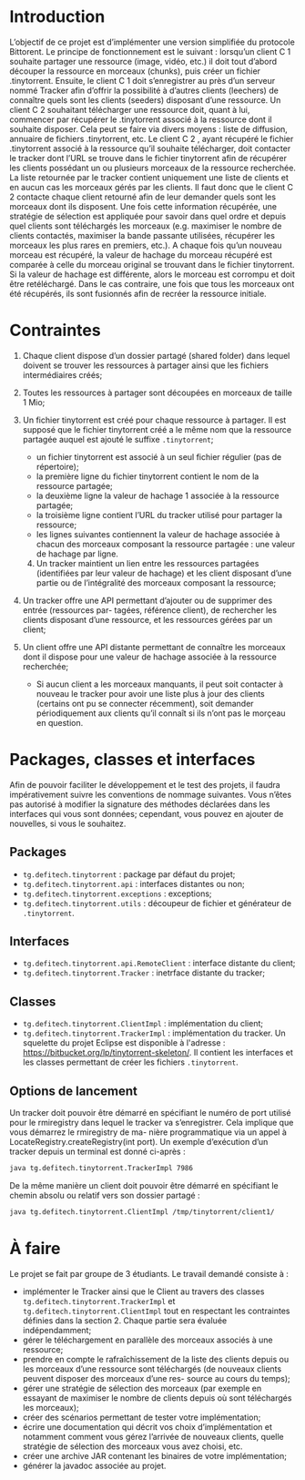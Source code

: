 # Introduction 
L’objectif de ce projet est d’implémenter une version simplifiée du protocole Bittorent. Le principe de fonctionnement est le suivant : lorsqu’un client C 1 souhaite partager une ressource
(image, vidéo, etc.) il doit tout d’abord découper la ressource en morceaux (chunks), puis créer un fichier .tinytorrent. Ensuite, le client C 1 doit s’enregistrer au près d’un serveur nommé
Tracker afin d’offrir la possibilité à d’autres clients (leechers) de connaître quels sont les clients (seeders) disposant d’une ressource.
Un client C 2 souhaitant télécharger une ressource doit, quant à lui, commencer par récupérer le .tinytorrent associé à la ressource dont il souhaite disposer. Cela peut se faire via divers
moyens : liste de diffusion, annuaire de fichiers .tinytorrent, etc. Le client C 2 , ayant récupéré le fichier .tinytorrent associé à la ressource qu’il souhaite télécharger, doit contacter le
tracker dont l’URL se trouve dans le fichier tinytorrent afin de récupérer les clients possédant un ou plusieurs morceaux de la ressource recherchée. La liste retournée par le tracker contient
uniquement une liste de clients et en aucun cas les morceaux gérés par les clients. Il faut donc que le client C 2 contacte chaque client retourné afin de leur demander quels sont les morceaux
dont ils disposent. Une fois cette information récupérée, une stratégie de sélection est appliquée pour savoir dans quel ordre et depuis quel clients sont téléchargés les morceaux (e.g. maximiser
le nombre de clients contactés, maximiser la bande passante utilisées, récupérer les morceaux les plus rares en premiers, etc.). A chaque fois qu’un nouveau morceau est récupéré, la valeur
de hachage du morceau récupéré est comparée à celle du morceau original se trouvant dans le fichier tinytorrent. Si la valeur de hachage est différente, alors le morceau est corrompu et doit
être retéléchargé. Dans le cas contraire, une fois que tous les morceaux ont été récupérés, ils sont fusionnés afin de recréer la ressource initiale.

# Contraintes
1. Chaque client dispose d’un dossier partagé (shared folder) dans lequel doivent se trouver
les ressources à partager ainsi que les fichiers intermédiaires créés;
2. Toutes les ressources à partager sont découpées en morceaux de taille 1 Mio;
3. Un fichier tinytorrent est créé pour chaque ressource à partager. Il est supposé que le
fichier tinytorrent créé a le même nom que la ressource partagée auquel est ajouté le suffixe
`.tinytorrent`;
    - un fichier tinytorrent est associé à un seul fichier régulier (pas de répertoire);
    - la première ligne du fichier tinytorrent contient le nom de la ressource partagée;
    - la deuxième ligne la valeur de hachage 1 associée à la ressource partagée;
    - la troisième ligne contient l’URL du tracker utilisé pour partager la ressource;
    - les lignes suivantes contiennent la valeur de hachage associée à chacun des morceaux composant la ressource partagée : une valeur de hachage par ligne.
    
    4.  Un tracker maintient un lien entre les ressources partagées (identifiées par leur valeur de
hachage) et les client disposant d’une partie ou de l’intégralité des morceaux composant la
ressource;
5. Un tracker offre une API permettant d’ajouter ou de supprimer des entrée (ressources par-
tagées, référence client), de rechercher les clients disposant d’une ressource, et les ressources
gérées par un client;
6. Un client offre une API distante permettant de connaître les morceaux dont il dispose pour
une valeur de hachage associée à la ressource recherchée;
    -  Si aucun client a les morceaux manquants, il peut soit contacter à nouveau le tracker pour avoir une liste plus à jour des clients (certains ont pu se connecter récemment),
soit demander périodiquement aux clients qu’il connaît si ils n’ont pas le morçeau en question.

# Packages, classes et interfaces
Afin de pouvoir faciliter le développement et le test des projets, il faudra impérativement
suivre les conventions de nommage suivantes. Vous n’êtes pas autorisé à modifier la signature
des méthodes déclarées dans les interfaces qui vous sont données; cependant, vous pouvez en
ajouter de nouvelles, si vous le souhaitez.
## Packages
- `tg.defitech.tinytorrent` : package par défaut du projet;
- `tg.defitech.tinytorrent.api` : interfaces distantes ou non;
- `tg.defitech.tinytorrent.exceptions` : exceptions;
- `tg.defitech.tinytorrent.utils` : découpeur de fichier et générateur de `.tinytorrent`.
## Interfaces
- `tg.defitech.tinytorrent.api.RemoteClient` : interface distante du client;
- `tg.defitech.tinytorrent.Tracker` : inetrface distante du tracker;
## Classes
- `tg.defitech.tinytorrent.ClientImpl` : implémentation du client;
- `tg.defitech.tinytorrent.TrackerImpl` : implémentation du tracker.
Un squelette du projet Eclipse est disponible à l'adresse : https://bitbucket.org/lp/tinytorrent-skeleton/.
Il contient les interfaces et les classes permettant de créer les fichiers `.tinytorrent`.

##  Options de lancement
Un tracker doit pouvoir être démarré en spécifiant le numéro de port utilisé pour le rmiregistry
dans lequel le tracker va s’enregistrer. Cela implique que vous démarrez le rmiregistry de ma-
nière programmatique via un appel à LocateRegistry.createRegistry(int port).
Un exemple d’exécution d’un tracker depuis un terminal est donné ci-après :
```sh
java tg.defitech.tinytorrent.TrackerImpl 7986
```
De la même manière un client doit pouvoir être démarré en spécifiant le chemin absolu ou
relatif vers son dossier partagé :
```sh
java tg.defitech.tinytorrent.ClientImpl /tmp/tinytorrent/client1/
```
# À faire
Le projet se fait par groupe de 3 étudiants. Le travail demandé consiste à :
- implémenter le Tracker ainsi que le Client au travers des classes `tg.defitech.tinytorrent.TrackerImpl`
et `tg.defitech.tinytorrent.ClientImpl` tout en respectant les contraintes définies dans la
section 2. Chaque partie sera évaluée indépendamment;
- gérer le téléchargement en parallèle des morceaux associés à une ressource;
- prendre en compte le rafraîchissement de la liste des clients depuis ou les morceaux d’une
ressource sont téléchargés (de nouveaux clients peuvent disposer des morceaux d’une res-
source au cours du temps);
- gérer une stratégie de sélection des morceaux (par exemple en essayant de maximiser le
nombre de clients depuis où sont téléchargés les morceaux);
- créer des scénarios permettant de tester votre implémentation;
- écrire une documentation qui décrit vos choix d’implémentation et notamment comment
vous gérez l’arrivée de nouveaux clients, quelle stratégie de sélection des morceaux vous
avez choisi, etc.
- créer une archive JAR contenant les binaires de votre implémentation;
- générer la javadoc associée au projet.
